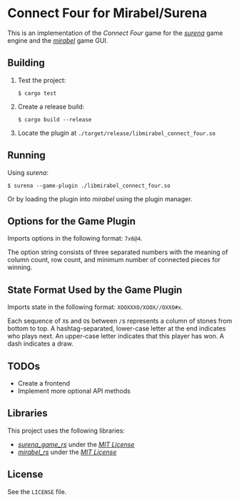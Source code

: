 # Connect Four for Mirabel/Surena

This is an implementation of the _Connect Four_ game for the
[_surena_](https://github.com/RememberOfLife/surena) game engine and the
[_mirabel_](https://github.com/RememberOfLife/mirabel) game GUI.

## Building

1. Test the project:
   ```
   $ cargo test
   ```
2. Create a release build:
   ```
   $ cargo build --release
   ```
3. Locate the plugin at `./target/release/libmirabel_connect_four.so`

## Running

Using _surena_:
```
$ surena --game-plugin ./libmirabel_connect_four.so
```

Or by loading the plugin into _mirabel_ using the plugin manager.

## Options for the Game Plugin

Imports options in the following format: `7x6@4`.

The option string consists of three separated numbers with the meaning of
column count, row count, and minimum number of connected pieces for winning.

## State Format Used by the Game Plugin

Imports state in the following format: `XOOXXXO/XOOX//OXXO#x`.

Each sequence of `X`s and `O`s between `/`s represents a column of stones from
bottom to top.
A hashtag-separated, lower-case letter at the end indicates who plays next.
An upper-case letter indicates that this player has won.
A dash indicates a draw.

## TODOs

- Create a frontend
- Implement more optional API methods

## Libraries

This project uses the following libraries:

- [_surena_game_rs_](https://github.com/vilaureu/surena_game_rs) under the
  [_MIT License_](https://github.com/vilaureu/surena_game_rs/blob/main/LICENSE)
- [_mirabel_rs_](https://github.com/vilaureu/mirabel_rs) under the
  [_MIT License_](https://github.com/vilaureu/mirabel_rs/blob/main/LICENSE)

## License

See the `LICENSE` file.
